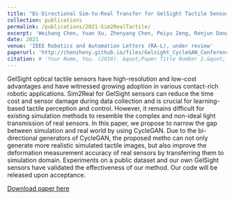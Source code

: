 ```yaml
---
title: "Bi-Directional Sim-to-Real Transfer for GelSight Tactile Sensors with CycleGAN"
collection: publications
permalink: /publications/2021-Sim2RealTactile/
excerpt: 'Weihang Chen, Yuan Xu, Zhenyang Chen, Peiyu Zeng, Renjun Dang, Rui Chen and Jing Xu'
date: 2021
venue: 'IEEE Robotics and Automation Letters (RA-L), under review'
paperurl: 'http://chenzheny.github.io/files/Gelsight_CycleGAN_Conference.pdf'
citation: # 'Your Name, You. (2010). &quot;Paper Title Number 2.&quot; <i>Journal 1</i>. 1(2).'
---
```


GelSight optical tactile sensors have high-resolution and low-cost advantages and have witnessed growing adoption in various contact-rich robotic applications. Sim2Real for GelSight sensors can reduce the time cost and sensor damage during data collection and is crucial for learning-based tactile perception and control. However, it remains difficult for existing simulation methods to resemble the complex and non-ideal light transmission
of real sensors. In this paper, we propose to narrow the gap between simulation and real world by using CycleGAN. Due to the bi-directional generators of CycleGAN, the proposed metho can not only generate more realistic simulated tactile images, but also improve the deformation measurement accuracy of real sensors by transferring them to simulation domain. Experiments on a public dataset and our own GelSight sensors have validated the effectiveness of our method. Our code will be released upon acceptance.

[Download paper here](http://chenzheny.github.io/files/Gelsight_CycleGAN_Conference.pdf)
